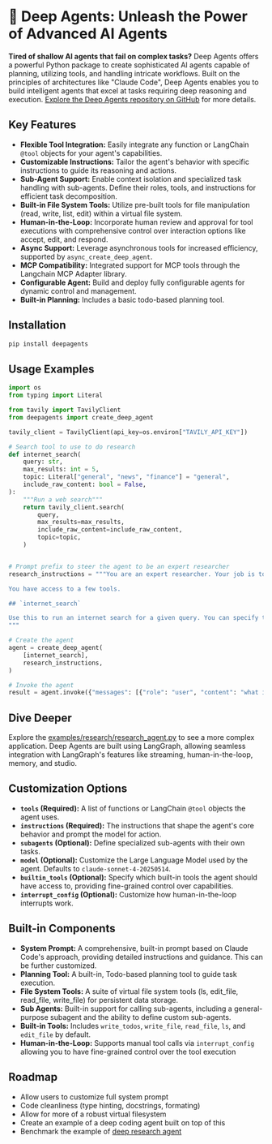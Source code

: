# 🧠 Deep Agents: Unleash the Power of Advanced AI Agents

**Tired of shallow AI agents that fail on complex tasks?** Deep Agents offers a powerful Python package to create sophisticated AI agents capable of planning, utilizing tools, and handling intricate workflows.  Built on the principles of architectures like "Claude Code", Deep Agents enables you to build intelligent agents that excel at tasks requiring deep reasoning and execution.  [Explore the Deep Agents repository on GitHub](https://github.com/hwchase17/deepagents) for more details.

## Key Features

*   **Flexible Tool Integration:** Easily integrate any function or LangChain `@tool` objects for your agent's capabilities.
*   **Customizable Instructions:** Tailor the agent's behavior with specific instructions to guide its reasoning and actions.
*   **Sub-Agent Support:**  Enable context isolation and specialized task handling with sub-agents. Define their roles, tools, and instructions for efficient task decomposition.
*   **Built-in File System Tools:** Utilize pre-built tools for file manipulation (read, write, list, edit) within a virtual file system.
*   **Human-in-the-Loop:** Incorporate human review and approval for tool executions with comprehensive control over interaction options like accept, edit, and respond.
*   **Async Support:**  Leverage asynchronous tools for increased efficiency, supported by `async_create_deep_agent`.
*   **MCP Compatibility:** Integrated support for MCP tools through the Langchain MCP Adapter library.
*   **Configurable Agent:** Build and deploy fully configurable agents for dynamic control and management.
*   **Built-in Planning:** Includes a basic todo-based planning tool.

## Installation

```bash
pip install deepagents
```

## Usage Examples

```python
import os
from typing import Literal

from tavily import TavilyClient
from deepagents import create_deep_agent

tavily_client = TavilyClient(api_key=os.environ["TAVILY_API_KEY"])

# Search tool to use to do research
def internet_search(
    query: str,
    max_results: int = 5,
    topic: Literal["general", "news", "finance"] = "general",
    include_raw_content: bool = False,
):
    """Run a web search"""
    return tavily_client.search(
        query,
        max_results=max_results,
        include_raw_content=include_raw_content,
        topic=topic,
    )


# Prompt prefix to steer the agent to be an expert researcher
research_instructions = """You are an expert researcher. Your job is to conduct thorough research, and then write a polished report.

You have access to a few tools.

## `internet_search`

Use this to run an internet search for a given query. You can specify the number of results, the topic, and whether raw content should be included.
"""

# Create the agent
agent = create_deep_agent(
    [internet_search],
    research_instructions,
)

# Invoke the agent
result = agent.invoke({"messages": [{"role": "user", "content": "what is langgraph?"}]})
```

## Dive Deeper

Explore the [examples/research/research_agent.py](examples/research/research_agent.py) to see a more complex application.  Deep Agents are built using LangGraph, allowing seamless integration with LangGraph's features like streaming, human-in-the-loop, memory, and studio.

## Customization Options

*   **`tools` (Required):**  A list of functions or LangChain `@tool` objects the agent uses.
*   **`instructions` (Required):** The instructions that shape the agent's core behavior and prompt the model for action.
*   **`subagents` (Optional):** Define specialized sub-agents with their own tasks.
*   **`model` (Optional):**  Customize the Large Language Model used by the agent.  Defaults to `claude-sonnet-4-20250514`.
*   **`builtin_tools` (Optional):**  Specify which built-in tools the agent should have access to, providing fine-grained control over capabilities.
*   **`interrupt_config` (Optional):** Customize how human-in-the-loop interrupts work.

## Built-in Components

*   **System Prompt:**  A comprehensive, built-in prompt based on Claude Code's approach, providing detailed instructions and guidance.  This can be further customized.
*   **Planning Tool:** A built-in, Todo-based planning tool to guide task execution.
*   **File System Tools:** A suite of virtual file system tools (ls, edit_file, read_file, write_file) for persistent data storage.
*   **Sub Agents:** Built-in support for calling sub-agents, including a general-purpose subagent and the ability to define custom sub-agents.
*   **Built-in Tools:**  Includes `write_todos`, `write_file`, `read_file`, `ls`, and `edit_file` by default.
*   **Human-in-the-Loop:** Supports manual tool calls via `interrupt_config` allowing you to have fine-grained control over the tool execution

## Roadmap

*   Allow users to customize full system prompt
*   Code cleanliness (type hinting, docstrings, formating)
*   Allow for more of a robust virtual filesystem
*   Create an example of a deep coding agent built on top of this
*   Benchmark the example of [deep research agent](examples/research/research_agent.py)
